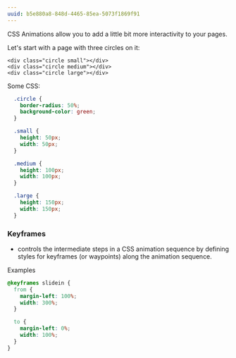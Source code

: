 ```yaml
---
uuid: b5e880a8-848d-4465-85ea-5073f1869f91
---
```


<!-- This is mainly just rough notes, need to rewrite to have more have a gentle learning curve  -->

CSS Animations allow you to add a little bit more interactivity to your pages.


Let's start with a page with three circles on it:


```
<div class="circle small"></div>
<div class="circle medium"></div>
<div class="circle large"></div>
```

Some CSS:

```css
  .circle {
    border-radius: 50%;
    background-color: green;
  }

  .small {
    height: 50px;
    width: 50px;
  }

  .medium {
    height: 100px;
    width: 100px;
  }

  .large {
    height: 150px;
    width: 150px;
  }  
```

### Keyframes
- controls the intermediate steps in a CSS animation sequence by defining styles for keyframes (or waypoints)
along the animation sequence.


Examples

```css
@keyframes slidein {
  from {
    margin-left: 100%;
    width: 300%;
  }

  to {
    margin-left: 0%;
    width: 100%;
  }
}
```
